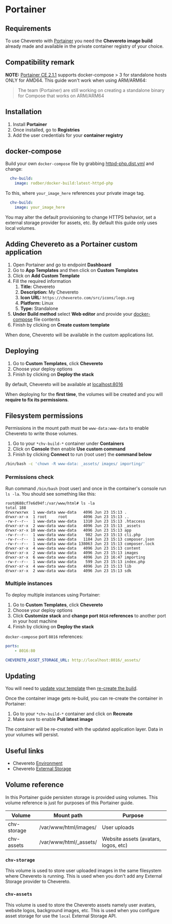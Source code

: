 # Portainer

## Requirements

To use Chevereto with [Portainer](https://www.portainer.io/) you need the **Chevereto image build** already made and available in the private container registry of your choice.

## Compatibility remark

**NOTE:** [Portainer CE 2.1.1](https://www.portainer.io/blog/portainer-release-2.1.1) supports docker-compose > 3 for standalone hosts ONLY for AMD64. This guide won't work when using ARM/ARM64:

> The team (Portainer) are still working on creating a standalone binary for Compose that works on ARM/ARM64

## Installation

1. Install **Portainer**
2. Once installed, go to **Registries**
3. Add the user credentials for your **container registry**

## docker-compose

Build your own `docker-compose` file by grabbing [httpd-php.dist.yml](./httpd-php.dist.yml) and change:

```yml
  chv-build:
    image: rodber/docker-build:latest-httpd-php
```

To this, where `your_image_here` references your private image tag.

```yml
  chv-build:
    image: your_image_here
```

You may alter the default provisioning to change HTTPS behavior, set a external storage provider for assets, etc. By default this guide only uses local volumes.

## Adding Chevereto as a Portainer custom application

1. Open Portainer and go to endpoint **Dashboard**
2. Go to **App Templates** and then click on **Custom Templates**
3. Click on **Add Custom Template**
4. Fill the required information
   1. **Title:** Chevereto
   2. **Description:** My Chevereto
   3. **Icon URL:** `https://chevereto.com/src/icons/logo.svg`
   4. **Platform:** Linux
   5. **Type:** Standalone
5. **Under Build method** select **Web editor** and provide your [docker-compose](#docker-compose) file contents
6. Finish by clicking on **Create custom template**

When done, Chevereto will be available in the custom applications list.

## Deploying

1. Go to **Custom Templates**, click **Chevereto**
2. Choose your deploy options
3. Finish by clicking on **Deploy the stack**

By default, Chevereto will be available at [localhost:8016](http://localhost:8016)

When deploying for the **first time**, the volumes will be created and you will **require to fix its permissions**.

## Filesystem permissions

Permissions in the mount path must be `www-data:www-data` to enable Chevereto to write those volumes.

1. Go to your `*chv-build-*` container under **Containers**
2. Click on **Console** then enable **Use custom command**
3. Finish by clicking **Connect** to run (root user) the **command below**

```sh
/bin/bash -c 'chown -R www-data: _assets/ images/ importing/'
```

### Permissions check

Run command `/bin/bash` (root user) and once in the container's console run `ls -la`. You should see something like this:

```plain
root@688cf7e6d94f:/var/www/html# ls -la
total 188
drwxrwxrwx  1 www-data www-data   4096 Jun 23 15:13 .
drwxr-xr-x  1 root     root       4096 Jun 23 15:13 ..
-rw-r--r--  1 www-data www-data   1310 Jun 23 15:13 .htaccess
drwxr-xr-x  2 www-data www-data   4096 Jun 23 15:13 _assets
drwxr-xr-x 10 www-data www-data   4096 Jun 23 15:13 app
-rw-r--r--  1 www-data www-data    982 Jun 23 15:13 cli.php
-rw-r--r--  1 www-data www-data   1184 Jun 23 15:13 composer.json
-rw-r--r--  1 www-data www-data 138063 Jun 23 15:13 composer.lock
drwxr-xr-x  4 www-data www-data   4096 Jun 23 15:13 content
drwxr-xr-x  2 www-data www-data   4096 Jun 23 15:13 images
drwxr-xr-x  6 www-data www-data   4096 Jun 23 16:47 importing
-rw-r--r--  1 www-data www-data    599 Jun 23 15:13 index.php
drwxr-xr-x  4 www-data www-data   4096 Jun 23 15:13 lib
drwxr-xr-x  2 www-data www-data   4096 Jun 23 15:13 sdk
```

### Multiple instances

To deploy multiple instances using Portainer:

1. Go to **Custom Templates**, click **Chevereto**
2. Choose your deploy options
3. Click **Customize stack** and **change port `8016`  references** to another port in your host machine
4. Finish by clicking on **Deploy the stack**

`docker-compose` port `8016` references:

```yaml
ports:
    - 8016:80
```

```yaml
CHEVERETO_ASSET_STORAGE_URL: http://localhost:8016/_assets/
```

## Updating

You will need to [update your template](../../UPDATING.md) then [re-create the build](../../BUILDING.md).

Once the container image gets re-build, you can re-create the container in Portainer:

1. Go to your `*chv-build-*` container and click on **Recreate**
2. Make sure to enable **Pull latest image**

The container will be re-created with the updated application layer. Data in your volumes will persist.

## Useful links

* Chevereto [Environment](https://v3-docs.chevereto.com/setup/system/environment.html)
* Chevereto [External Storage](https://v3-docs.chevereto.com/features/integrations/external-storage.html)

## Volume reference

In this Portainer guide persisten storage is provided using volumes. This volume reference is just for purposes of this Portainer guide.

| Volume      | Mount path             | Purpose                              |
| ----------- | ---------------------- | ------------------------------------ |
| chv-storage | /var/www/html/images/  | User uploads                         |
| chv-assets  | /var/www/html/_assets/ | Website assets (avatars, logos, etc) |

### `chv-storage`

This volume is used to store user uploaded images in the same filesystem where Chevereto is running. This is used when you don't add any External Storage provider to Chevereto.

### `chv-assets`

This volume is used to store the Chevereto assets namely user avatars, website logos, background images, etc. This is used when you configure asset storage for use the `local` External Storage API.
